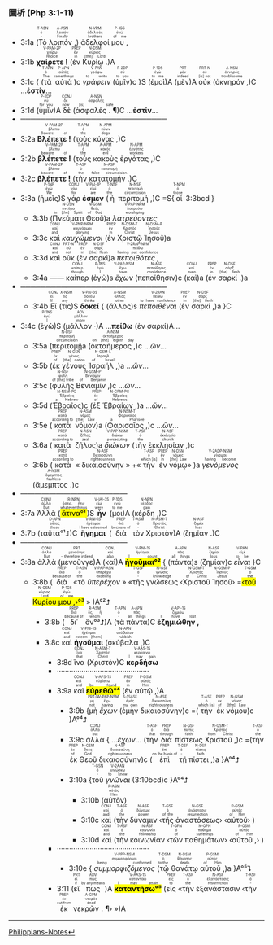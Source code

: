 ### 圖析 (Php 3:1-11)
- <rt>3:1a</rt> (<RUBY><ruby><ruby>Τὸ<rt>-</rt></ruby><rt>ὁ</rt></ruby><rt>T-ASN</rt></RUBY> <RUBY><ruby><ruby>λοιπόν ,<rt>Finally</rt></ruby><rt>λοιπόν</rt></ruby><rt>A-ASN</rt></RUBY>) <RUBY><ruby><ruby>ἀδελφοί<rt>brothers</rt></ruby><rt>ἀδελφός</rt></ruby><rt>N-VPM</rt></RUBY> <RUBY><ruby><ruby>μου ,<rt>of me</rt></ruby><rt>ἐγώ</rt></ruby><rt>P-1GS</rt></RUBY> 
- <rt>3:1b</rt> <RUBY><ruby><ruby><strong>χαίρετε !</strong><rt>rejoice</rt></ruby><rt>χαίρω</rt></ruby><rt>V-PAM-2P</rt></RUBY> (<RUBY><ruby><ruby>ἐν<rt>in</rt></ruby><rt>ἐν</rt></ruby><rt>PREP</rt></RUBY> <RUBY><ruby><ruby>Κυρίῳ .<rt>[the] Lord</rt></ruby><rt>κύριος</rt></ruby><rt>N-DSM</rt></RUBY>)A 
- <rt>3:1c</rt> { (<RUBY><ruby><ruby>τὰ<rt>The</rt></ruby><rt>ὁ</rt></ruby><rt>T-APN</rt></RUBY> <RUBY><ruby><ruby>αὐτὰ<rt>same things</rt></ruby><rt>αὐτός</rt></ruby><rt>P-APN</rt></RUBY>)c <RUBY><ruby><ruby><em>γράφειν</em><rt>to write</rt></ruby><rt>γράφω</rt></ruby><rt>V-PAN</rt></RUBY> (<RUBY><ruby><ruby>ὑμῖν<rt>to you</rt></ruby><rt>σύ</rt></ruby><rt>P-2DP</rt></RUBY>)c }S (<RUBY><ruby><ruby>ἐμοὶ<rt>to me</rt></ruby><rt>ἐγώ</rt></ruby><rt>P-1DS</rt></RUBY>)A (<RUBY><ruby><ruby>μὲν<rt>indeed</rt></ruby><rt>μέν</rt></ruby><rt>PRT</rt></RUBY>)A <RUBY><ruby><ruby>οὐκ<rt>[is] not</rt></ruby><rt>οὐ</rt></ruby><rt>PRT-N</rt></RUBY> (<RUBY><ruby><ruby>ὀκνηρόν ,<rt>troublesome</rt></ruby><rt>ὀκνηρός</rt></ruby><rt>A-NSN</rt></RUBY>)C ...**ἐστίν**...
- <rt>3:1d</rt> (<RUBY><ruby><ruby>ὑμῖν<rt>for you</rt></ruby><rt>σύ</rt></ruby><rt>P-2DP</rt></RUBY>)A <RUBY><ruby><ruby>δὲ<rt>now</rt></ruby><rt>δέ</rt></ruby><rt>CONJ</rt></RUBY> (<RUBY><ruby><ruby>ἀσφαλές . ¶<rt>[is] safe</rt></ruby><rt>ἀσφαλής</rt></ruby><rt>A-NSN</rt></RUBY>)C ...**ἐστίν**...
- ═════════════════════════════
- <rt>3:2a</rt> <RUBY><ruby><ruby><strong>Βλέπετε !</strong><rt>Beware of</rt></ruby><rt>βλέπω</rt></ruby><rt>V-PAM-2P</rt></RUBY> (<RUBY><ruby><ruby>τοὺς<rt>the</rt></ruby><rt>ὁ</rt></ruby><rt>T-APM</rt></RUBY> <RUBY><ruby><ruby>κύνας ,<rt>dogs</rt></ruby><rt>κύων</rt></ruby><rt>N-APM</rt></RUBY>)C 
- <rt>3:2b</rt> <RUBY><ruby><ruby><strong>βλέπετε !</strong><rt>beware of</rt></ruby><rt>βλέπω</rt></ruby><rt>V-PAM-2P</rt></RUBY> (<RUBY><ruby><ruby>τοὺς<rt>the</rt></ruby><rt>ὁ</rt></ruby><rt>T-APM</rt></RUBY> <RUBY><ruby><ruby>κακοὺς<rt>evil</rt></ruby><rt>κακός</rt></ruby><rt>A-APM</rt></RUBY> <RUBY><ruby><ruby>ἐργάτας ,<rt>workers</rt></ruby><rt>ἐργάτης</rt></ruby><rt>N-APM</rt></RUBY>)C 
- <rt>3:2c</rt> <RUBY><ruby><ruby><strong>βλέπετε !</strong><rt>beware of</rt></ruby><rt>βλέπω</rt></ruby><rt>V-PAM-2P</rt></RUBY> (<RUBY><ruby><ruby>τὴν<rt>the</rt></ruby><rt>ὁ</rt></ruby><rt>T-ASF</rt></RUBY> <RUBY><ruby><ruby>κατατομήν .<rt>false circumcision</rt></ruby><rt>κατατομή</rt></ruby><rt>N-ASF</rt></RUBY>)C
- <rt>3:3a</rt> (<RUBY><ruby><ruby>ἡμεῖς<rt>We</rt></ruby><rt>ἐγώ</rt></ruby><rt>P-1NP</rt></RUBY>)S <RUBY><ruby><ruby>γάρ<rt>for</rt></ruby><rt>γάρ</rt></ruby><rt>CONJ</rt></RUBY> <RUBY><ruby><ruby><strong>ἐσμεν</strong><rt>are</rt></ruby><rt>εἰμί</rt></ruby><rt>V-PAI-1P</rt></RUBY> (<RUBY><ruby><ruby>ἡ<rt>the</rt></ruby><rt>ὁ</rt></ruby><rt>T-NSF</rt></RUBY> <RUBY><ruby><ruby>περιτομή ,<rt>circumcision</rt></ruby><rt>περιτομή</rt></ruby><rt>N-NSF</rt></RUBY>)C =S{<RUBY><ruby><ruby>οἱ<rt>those</rt></ruby><rt>ὁ</rt></ruby><rt>T-NPM</rt></RUBY> <rt>3:3bcd</rt> }
	- <rt>3:3b</rt> (<RUBY><ruby><ruby>Πνεύματι<rt>in [the] Spirit</rt></ruby><rt>πνεῦμα</rt></ruby><rt>N-DSN</rt></RUBY> <RUBY><ruby><ruby>Θεοῦ<rt>of God</rt></ruby><rt>θεός</rt></ruby><rt>N-GSM</rt></RUBY>)a <RUBY><ruby><ruby><em>λατρεύοντες</em><rt>worshiping</rt></ruby><rt>λατρεύω</rt></ruby><rt>V-PAP-NPM</rt></RUBY> 
	- <rt>3:3c</rt> <RUBY><ruby><ruby>καὶ<rt>and</rt></ruby><rt>καί</rt></ruby><rt>CONJ</rt></RUBY> <RUBY><ruby><ruby><em>καυχώμενοι</em><rt>glorying</rt></ruby><rt>καυχάομαι</rt></ruby><rt>V-PNP-NPM</rt></RUBY> (<RUBY><ruby><ruby>ἐν<rt>in</rt></ruby><rt>ἐν</rt></ruby><rt>PREP</rt></RUBY> <RUBY><ruby><ruby>Χριστῷ<rt>Christ</rt></ruby><rt>Χριστός</rt></ruby><rt>N-DSM-T</rt></RUBY> <RUBY><ruby><ruby>Ἰησοῦ<rt>Jesus</rt></ruby><rt>Ἰησοῦς</rt></ruby><rt>N-DSM-P</rt></RUBY>)a
	- <rt>3:3d</rt> <RUBY><ruby><ruby>καὶ<rt>and</rt></ruby><rt>καί</rt></ruby><rt>CONJ</rt></RUBY> <RUBY><ruby><ruby>οὐκ<rt>not</rt></ruby><rt>οὐ</rt></ruby><rt>PRT-N</rt></RUBY> (<RUBY><ruby><ruby>ἐν<rt>in</rt></ruby><rt>ἐν</rt></ruby><rt>PREP</rt></RUBY> <RUBY><ruby><ruby>σαρκὶ<rt>[the] flesh</rt></ruby><rt>σάρξ</rt></ruby><rt>N-DSF</rt></RUBY>)a <RUBY><ruby><ruby><em>πεποιθότες ,</em><rt>having put confidence</rt></ruby><rt>πείθω</rt></ruby><rt>V-2RAP-NPM</rt></RUBY> 
	- <rt>3:4a</rt> —— <RUBY><ruby><ruby>καίπερ<rt>though</rt></ruby><rt>καίπερ</rt></ruby><rt>CONJ</rt></RUBY> (<RUBY><ruby><ruby>ἐγὼ<rt>I</rt></ruby><rt>ἐγώ</rt></ruby><rt>P-1NS</rt></RUBY>)s <RUBY><ruby><ruby><em>ἔχων</em><rt>have</rt></ruby><rt>ἔχω</rt></ruby><rt>V-PAP-NSM</rt></RUBY> (<RUBY><ruby><ruby>πεποίθησιν<rt>confidence</rt></ruby><rt>πεποίθησις</rt></ruby><rt>N-ASF</rt></RUBY>)c (<RUBY><ruby><ruby>καὶ<rt>even</rt></ruby><rt>καί</rt></ruby><rt>CONJ</rt></RUBY>)a (<RUBY><ruby><ruby>ἐν<rt>in</rt></ruby><rt>ἐν</rt></ruby><rt>PREP</rt></RUBY> <RUBY><ruby><ruby>σαρκί .<rt>[the] flesh</rt></ruby><rt>σάρξ</rt></ruby><rt>N-DSF</rt></RUBY>)a 
- ═════════════════════════════
	- <rt>3:4b</rt> <RUBY><ruby><ruby>Εἴ<rt>If</rt></ruby><rt>εἰ</rt></ruby><rt>CONJ</rt></RUBY> (<RUBY><ruby><ruby>τις<rt>any</rt></ruby><rt>τις</rt></ruby><rt>X-NSM</rt></RUBY>)S <RUBY><ruby><ruby><strong>δοκεῖ</strong><rt>thinks</rt></ruby><rt>δοκέω</rt></ruby><rt>V-PAI-3S</rt></RUBY> { (<RUBY><ruby><ruby>ἄλλος<rt>other</rt></ruby><rt>ἄλλος</rt></ruby><rt>A-NSM</rt></RUBY>)s <RUBY><ruby><ruby><em>πεποιθέναι</em><rt>to have confidence</rt></ruby><rt>πείθω</rt></ruby><rt>V-2RAN</rt></RUBY> (<RUBY><ruby><ruby>ἐν<rt>in</rt></ruby><rt>ἐν</rt></ruby><rt>PREP</rt></RUBY> <RUBY><ruby><ruby>σαρκί ,<rt>[the] flesh</rt></ruby><rt>σάρξ</rt></ruby><rt>N-DSF</rt></RUBY>)a }C
- <rt>3:4c</rt> (<RUBY><ruby><ruby>ἐγὼ<rt>I</rt></ruby><rt>ἐγώ</rt></ruby><rt>P-1NS</rt></RUBY>)S (<RUBY><ruby><ruby>μᾶλλον ·<rt>more</rt></ruby><rt>μᾶλλον</rt></ruby><rt>ADV</rt></RUBY>)A ...**πείθω** (ἐν σαρκί)A...
	- <rt>3:5a</rt> (<RUBY><ruby><ruby>περιτομῇ<rt>circumcision</rt></ruby><rt>περιτομή</rt></ruby><rt>N-DSF</rt></RUBY>a (<RUBY><ruby><ruby>ὀκταήμερος ,<rt>on [the] eighth day</rt></ruby><rt>ὀκταήμερος</rt></ruby><rt>A-NSM</rt></RUBY>)c ...*ὥν*...
	- <rt>3:5b</rt> (<RUBY><ruby><ruby>ἐκ<rt>of</rt></ruby><rt>ἐκ</rt></ruby><rt>PREP</rt></RUBY> <RUBY><ruby><ruby>γένους<rt>[the] nation</rt></ruby><rt>γένος</rt></ruby><rt>N-GSN</rt></RUBY> <RUBY><ruby><ruby>Ἰσραήλ ,<rt>of Israel</rt></ruby><rt>Ἰσραήλ</rt></ruby><rt>N-GSM-L</rt></RUBY>)a  ...*ὥν*...
	- <rt>3:5c</rt> (<RUBY><ruby><ruby>φυλῆς<rt>of [the] tribe</rt></ruby><rt>φυλή</rt></ruby><rt>N-GSF</rt></RUBY> <RUBY><ruby><ruby>Βενιαμίν ,<rt>of Benjamin</rt></ruby><rt>Βενιαμίν</rt></ruby><rt>N-GSM-P</rt></RUBY>)c ...*ὥν*...
	- <rt>3:5d</rt> (<RUBY><ruby><ruby>Ἑβραῖος<rt>a Hebrew</rt></ruby><rt>Ἑβραῖος</rt></ruby><rt>N-NSM-PG</rt></RUBY>)c (<RUBY><ruby><ruby>ἐξ<rt>of</rt></ruby><rt>ἐκ</rt></ruby><rt>PREP</rt></RUBY> <RUBY><ruby><ruby>Ἑβραίων ,<rt>Hebrews</rt></ruby><rt>Ἑβραῖος</rt></ruby><rt>N-GPM-PG</rt></RUBY>)a ...*ὥν*...
	- <rt>3:5e</rt> (<RUBY><ruby><ruby>κατὰ<rt>according to</rt></ruby><rt>κατά</rt></ruby><rt>PREP</rt></RUBY> <RUBY><ruby><ruby>νόμον<rt>[the] Law</rt></ruby><rt>νόμος</rt></ruby><rt>N-ASM</rt></RUBY>)a (<RUBY><ruby><ruby>Φαρισαῖος ,<rt>a Pharisee</rt></ruby><rt>Φαρισαῖος</rt></ruby><rt>N-NSM-T</rt></RUBY>)c ...*ὥν*...
	- <rt>3:6a</rt> (<RUBY><ruby><ruby>κατὰ<rt>according to</rt></ruby><rt>κατά</rt></ruby><rt>PREP</rt></RUBY> <RUBY><ruby><ruby>ζῆλος<rt>zeal</rt></ruby><rt>ζῆλος</rt></ruby><rt>N-ASN</rt></RUBY>)a <RUBY><ruby><ruby><em>διώκων</em><rt>persecuting</rt></ruby><rt>διώκω</rt></ruby><rt>V-PAP-NSM</rt></RUBY> (<RUBY><ruby><ruby>τὴν<rt>the</rt></ruby><rt>ὁ</rt></ruby><rt>T-ASF</rt></RUBY> <RUBY><ruby><ruby>ἐκκλησίαν ,<rt>church</rt></ruby><rt>ἐκκλησία</rt></ruby><rt>N-ASF</rt></RUBY>)c 
	- <rt>3:6b</rt> (<RUBY><ruby><ruby>κατὰ<rt>according to</rt></ruby><rt>κατά</rt></ruby><rt>PREP</rt></RUBY> « <RUBY><ruby><ruby>δικαιοσύνην<rt>righteousness</rt></ruby><rt>δικαιοσύνη</rt></ruby><rt>N-ASF</rt></RUBY> » +«<RUBY><ruby><ruby>τὴν<rt>which [is]</rt></ruby><rt>ὁ</rt></ruby><rt>T-ASF</rt></RUBY> <RUBY><ruby><ruby>ἐν<rt>in</rt></ruby><rt>ἐν</rt></ruby><rt>PREP</rt></RUBY> <RUBY><ruby><ruby>νόμῳ<rt>[the] Law</rt></ruby><rt>νόμος</rt></ruby><rt>N-DSM</rt></RUBY>» )a <RUBY><ruby><ruby><em>γενόμενος</em><rt>having become</rt></ruby><rt>γίνομαι</rt></ruby><rt>V-2ADP-NSM</rt></RUBY> (<RUBY><ruby><ruby>ἄμεμπτος .<rt>faultless</rt></ruby><rt>ἄμεμπτος</rt></ruby><rt>A-NSM</rt></RUBY>)c
- ———————————————
- <rt>3:7a</rt> <RUBY><ruby><ruby>Ἀλλὰ<rt>But</rt></ruby><rt>ἀλλά</rt></ruby><rt>CONJ</rt></RUBY> (<RUBY><ruby><ruby><mark>ἅτινα°¹</mark><rt>whatever things</rt></ruby><rt>ὅστις, ἥτις</rt></ruby><rt>R-NPN</rt></RUBY>)S <RUBY><ruby><ruby><strong>ἦν</strong><rt>were</rt></ruby><rt>εἰμί</rt></ruby><rt>V-IAI-3S</rt></RUBY> (<RUBY><ruby><ruby>μοι<rt>to me</rt></ruby><rt>ἐγώ</rt></ruby><rt>P-1DS</rt></RUBY>)A (<RUBY><ruby><ruby>κέρδη ,<rt>gain</rt></ruby><rt>κέρδος</rt></ruby><rt>N-NPN</rt></RUBY>)C 
- <rt>3:7b</rt> (<RUBY><ruby><ruby>ταῦτα°¹⮥<rt>these</rt></ruby><rt>οὗτος</rt></ruby><rt>D-APN</rt></RUBY>)C <RUBY><ruby><ruby><strong>ἥγημαι</strong><rt>I have esteemed</rt></ruby><rt>ἡγέομαι</rt></ruby><rt>V-RNI-1S</rt></RUBY> (<RUBY><ruby><ruby>διὰ<rt>because of</rt></ruby><rt>διά</rt></ruby><rt>PREP</rt></RUBY> <RUBY><ruby><ruby>τὸν<rt>-</rt></ruby><rt>ὁ</rt></ruby><rt>T-ASM</rt></RUBY> <RUBY><ruby><ruby>Χριστὸν<rt>Christ</rt></ruby><rt>Χριστός</rt></ruby><rt>N-ASM-T</rt></RUBY>)A (<RUBY><ruby><ruby>ζημίαν .<rt>loss</rt></ruby><rt>ζημία</rt></ruby><rt>N-ASF</rt></RUBY>)C
- ———————————————
- <rt>3:8a</rt> <RUBY><ruby><ruby>ἀλλὰ<rt>But</rt></ruby><rt>ἀλλά</rt></ruby><rt>CONJ</rt></RUBY> (<RUBY><ruby><ruby>μενοῦνγε<rt>- therefore indeed</rt></ruby><rt>μενοῦνγε</rt></ruby><rt>PRT</rt></RUBY>)A (<RUBY><ruby><ruby>καὶ<rt>also</rt></ruby><rt>καί</rt></ruby><rt>CONJ</rt></RUBY>)A <RUBY><ruby><ruby><mark><strong>ἡγοῦμαι°²</strong></mark><rt>I count</rt></ruby><rt>ἡγέομαι</rt></ruby><rt>V-PNI-1S</rt></RUBY> { (<RUBY><ruby><ruby>πάντα<rt>all things</rt></ruby><rt>πᾶς</rt></ruby><rt>A-APN</rt></RUBY>)s (<RUBY><ruby><ruby>ζημίαν<rt>loss</rt></ruby><rt>ζημία</rt></ruby><rt>N-ASF</rt></RUBY>)c <RUBY><ruby><ruby><em>εἶναι</em><rt>to be</rt></ruby><rt>εἰμί</rt></ruby><rt>V-PAN</rt></RUBY> }C 
	- <rt>3:8b</rt> (<RUBY><ruby><ruby>διὰ<rt>because of</rt></ruby><rt>διά</rt></ruby><rt>PREP</rt></RUBY> «<RUBY><ruby><ruby>τὸ<rt>the</rt></ruby><rt>ὁ</rt></ruby><rt>T-ASN</rt></RUBY> <RUBY><ruby><ruby><em>ὑπερέχον</em><rt>excelling</rt></ruby><rt>ὑπερέχω</rt></ruby><rt>V-PAP-ASN</rt></RUBY> » «<RUBY><ruby><ruby>τῆς<rt>-</rt></ruby><rt>ὁ</rt></ruby><rt>T-GSF</rt></RUBY> <RUBY><ruby><ruby>γνώσεως<rt>knowledge</rt></ruby><rt>γνῶσις</rt></ruby><rt>N-GSF</rt></RUBY> ‹<RUBY><ruby><ruby>Χριστοῦ<rt>of Christ</rt></ruby><rt>Χριστός</rt></ruby><rt>N-GSM-T</rt></RUBY> <RUBY><ruby><ruby>Ἰησοῦ<rt>Jesus</rt></ruby><rt>Ἰησοῦς</rt></ruby><rt>N-GSM-P</rt></RUBY>› =<mark>‹<RUBY><ruby><ruby>τοῦ<rt>the</rt></ruby><rt>ὁ</rt></ruby><rt>T-GSM</rt></RUBY> <RUBY><ruby><ruby>Κυρίου<rt>Lord</rt></ruby><rt>κύριος</rt></ruby><rt>N-GSM</rt></RUBY> <RUBY><ruby><ruby>μου ,<rt>of me</rt></ruby><rt>ἐγώ</rt></ruby><rt>P-1GS</rt></RUBY>›°³</mark> » )A°²⮥ 
		- <rt>3:8b</rt> (<RUBY><ruby><ruby>δι᾽<rt>because of</rt></ruby><rt>διά</rt></ruby><rt>PREP</rt></RUBY> <RUBY><ruby><ruby>ὃν°³⮥<rt>whom</rt></ruby><rt>ὅς, ἥ</rt></ruby><rt>R-ASM</rt></RUBY>)A (<RUBY><ruby><ruby>τὰ<rt>-</rt></ruby><rt>ὁ</rt></ruby><rt>T-APN</rt></RUBY> <RUBY><ruby><ruby>πάντα<rt>all things</rt></ruby><rt>πᾶς</rt></ruby><rt>A-APN</rt></RUBY>)C <RUBY><ruby><ruby><strong>ἐζημιώθην ,</strong><rt>I have lost</rt></ruby><rt>ζημιόω</rt></ruby><rt>V-API-1S</rt></RUBY> 
		- <rt>3:8c</rt> <RUBY><ruby><ruby>καὶ<rt>and</rt></ruby><rt>καί</rt></ruby><rt>CONJ</rt></RUBY> <RUBY><ruby><ruby><strong>ἡγοῦμαι</strong><rt>esteem [them]</rt></ruby><rt>ἡγέομαι</rt></ruby><rt>V-PNI-1S</rt></RUBY> (<RUBY><ruby><ruby>σκύβαλα ,<rt>rubbish</rt></ruby><rt>σκύβαλον</rt></ruby><rt>N-APN</rt></RUBY>)C
			- <rt>3:8d</rt> <RUBY><ruby><ruby>ἵνα<rt>that</rt></ruby><rt>ἵνα</rt></ruby><rt>CONJ</rt></RUBY> (<RUBY><ruby><ruby>Χριστὸν<rt>Christ</rt></ruby><rt>Χριστός</rt></ruby><rt>N-ASM-T</rt></RUBY>)C <RUBY><ruby><ruby><strong>κερδήσω</strong><rt>I may gain</rt></ruby><rt>κερδαίνω</rt></ruby><rt>V-AAS-1S</rt></RUBY>
			- ·············································
			- <rt>3:9a</rt> <RUBY><ruby><ruby>καὶ<rt>and</rt></ruby><rt>καί</rt></ruby><rt>CONJ</rt></RUBY> <RUBY><ruby><ruby><mark><strong>εὑρεθῶ°⁴</strong></mark><rt>be found</rt></ruby><rt>εὑρίσκω</rt></ruby><rt>V-APS-1S</rt></RUBY> (<RUBY><ruby><ruby>ἐν<rt>in</rt></ruby><rt>ἐν</rt></ruby><rt>PREP</rt></RUBY> <RUBY><ruby><ruby>αὐτῷ ,<rt>Him</rt></ruby><rt>αὐτός</rt></ruby><rt>P-DSM</rt></RUBY>)A 
				- <rt>3:9b</rt> {<RUBY><ruby><ruby>μὴ<rt>not</rt></ruby><rt>μή</rt></ruby><rt>PRT-N</rt></RUBY> <RUBY><ruby><ruby><em>ἔχων</em><rt>having</rt></ruby><rt>ἔχω</rt></ruby><rt>V-PAP-NSM</rt></RUBY> (<RUBY><ruby><ruby>ἐμὴν<rt>my own</rt></ruby><rt>ἐμός</rt></ruby><rt>S-1SASF</rt></RUBY> <RUBY><ruby><ruby>δικαιοσύνην<rt>righteousness</rt></ruby><rt>δικαιοσύνη</rt></ruby><rt>N-ASF</rt></RUBY>)c =(<RUBY><ruby><ruby>τὴν<rt>which [is]</rt></ruby><rt>ὁ</rt></ruby><rt>T-ASF</rt></RUBY> <RUBY><ruby><ruby>ἐκ<rt>of</rt></ruby><rt>ἐκ</rt></ruby><rt>PREP</rt></RUBY> <RUBY><ruby><ruby>νόμου<rt>[the] Law</rt></ruby><rt>νόμος</rt></ruby><rt>N-GSM</rt></RUBY>)c }A°⁴⮥
				- <rt>3:9c</rt> <RUBY><ruby><ruby>ἀλλὰ<rt>but</rt></ruby><rt>ἀλλά</rt></ruby><rt>CONJ</rt></RUBY> { ...<em>ἔχων</em>... (<RUBY><ruby><ruby>τὴν<rt>that</rt></ruby><rt>ὁ</rt></ruby><rt>T-ASF</rt></RUBY> <RUBY><ruby><ruby>διὰ<rt>through</rt></ruby><rt>διά</rt></ruby><rt>PREP</rt></RUBY> <RUBY><ruby><ruby>πίστεως<rt>faith</rt></ruby><rt>πίστις</rt></ruby><rt>N-GSF</rt></RUBY> <RUBY><ruby><ruby>Χριστοῦ ,<rt>from Christ</rt></ruby><rt>Χριστός</rt></ruby><rt>N-GSM-T</rt></RUBY>)c =(<RUBY><ruby><ruby>τὴν<rt>the</rt></ruby><rt>ὁ</rt></ruby><rt>T-ASF</rt></RUBY> <RUBY><ruby><ruby>ἐκ<rt>of</rt></ruby><rt>ἐκ</rt></ruby><rt>PREP</rt></RUBY> <RUBY><ruby><ruby>Θεοῦ<rt>God</rt></ruby><rt>θεός</rt></ruby><rt>N-GSM</rt></RUBY> <RUBY><ruby><ruby>δικαιοσύνην<rt>righteousness</rt></ruby><rt>δικαιοσύνη</rt></ruby><rt>N-ASF</rt></RUBY>)c (<RUBY><ruby><ruby>ἐπὶ<rt>on the basis of</rt></ruby><rt>ἐπί</rt></ruby><rt>PREP</rt></RUBY> <RUBY><ruby><ruby>τῇ<rt>-</rt></ruby><rt>ὁ</rt></ruby><rt>T-DSF</rt></RUBY> <RUBY><ruby><ruby>πίστει ,<rt>faith</rt></ruby><rt>πίστις</rt></ruby><rt>N-DSF</rt></RUBY>)a }A°⁴⮥
				- <rt>3:10a</rt> {<RUBY><ruby><ruby>τοῦ<rt>-</rt></ruby><rt>ὁ</rt></ruby><rt>T-GSN</rt></RUBY> <RUBY><ruby><ruby><em>γνῶναι</em><rt>to know</rt></ruby><rt>γινώσκω</rt></ruby><rt>V-2AAN</rt></RUBY> (<rt>3:10bcd</rt>)c }A°⁴⮥
					- <rt>3:10b</rt> (<RUBY><ruby><ruby>αὐτὸν<rt>Him</rt></ruby><rt>αὐτός</rt></ruby><rt>P-ASM</rt></RUBY>) 
					- <rt>3:10c</rt> <RUBY><ruby><ruby>καὶ<rt>and</rt></ruby><rt>καί</rt></ruby><rt>CONJ</rt></RUBY> (<RUBY><ruby><ruby>τὴν<rt>the</rt></ruby><rt>ὁ</rt></ruby><rt>T-ASF</rt></RUBY> <RUBY><ruby><ruby>δύναμιν<rt>power</rt></ruby><rt>δύναμις</rt></ruby><rt>N-ASF</rt></RUBY> ‹<RUBY><ruby><ruby>τῆς<rt>of the</rt></ruby><rt>ὁ</rt></ruby><rt>T-GSF</rt></RUBY> <RUBY><ruby><ruby>ἀναστάσεως<rt>resurrection</rt></ruby><rt>ἀνάστασις</rt></ruby><rt>N-GSF</rt></RUBY>› ‹<RUBY><ruby><ruby>αὐτοῦ<rt>of Him</rt></ruby><rt>αὐτός</rt></ruby><rt>P-GSM</rt></RUBY>› )
					- <rt>3:10d</rt> <RUBY><ruby><ruby>καὶ<rt>and</rt></ruby><rt>καί</rt></ruby><rt>CONJ</rt></RUBY> (<RUBY><ruby><ruby>τὴν<rt>the</rt></ruby><rt>ὁ</rt></ruby><rt>T-ASF</rt></RUBY> <RUBY><ruby><ruby>κοινωνίαν<rt>fellowship</rt></ruby><rt>κοινωνία</rt></ruby><rt>N-ASF</rt></RUBY> ‹<RUBY><ruby><ruby>τῶν<rt>of</rt></ruby><rt>ὁ</rt></ruby><rt>T-GPN</rt></RUBY> <RUBY><ruby><ruby>παθημάτων<rt>sufferings</rt></ruby><rt>πάθημα</rt></ruby><rt>N-GPN</rt></RUBY>› ‹<RUBY><ruby><ruby>αὐτοῦ ,<rt>of Him</rt></ruby><rt>αὐτός</rt></ruby><rt>P-GSM</rt></RUBY>› )
			- ·············································
				- <rt>3:10e</rt> { <RUBY><ruby><ruby><em>συμμορφιζόμενος</em><rt>being conformed</rt></ruby><rt>συμμορφόομαι</rt></ruby><rt>V-PPP-NSM</rt></RUBY> (<RUBY><ruby><ruby>τῷ<rt>to the</rt></ruby><rt>ὁ</rt></ruby><rt>T-DSM</rt></RUBY> <RUBY><ruby><ruby>θανάτῳ<rt>death</rt></ruby><rt>θάνατος</rt></ruby><rt>N-DSM</rt></RUBY> <RUBY><ruby><ruby>αὐτοῦ ,<rt>of Him</rt></ruby><rt>αὐτός</rt></ruby><rt>P-GSM</rt></RUBY>)a  }A°⁵⮧
			- <rt>3:11</rt> (<RUBY><ruby><ruby>εἴ<rt>if</rt></ruby><rt>εἰ</rt></ruby><rt>PRT</rt></RUBY> <RUBY><ruby><ruby>πως<rt>by any means</rt></ruby><rt>πως</rt></ruby><rt>ADV</rt></RUBY>)A <RUBY><ruby><ruby><mark><strong>καταντήσω°⁵</strong></mark><rt>I may attain</rt></ruby><rt>καταντάω</rt></ruby><rt>V-AAS-1S</rt></RUBY> (<RUBY><ruby><ruby>εἰς<rt>to</rt></ruby><rt>εἰς</rt></ruby><rt>PREP</rt></RUBY> «<RUBY><ruby><ruby>τὴν<rt>the</rt></ruby><rt>ὁ</rt></ruby><rt>T-ASF</rt></RUBY> <RUBY><ruby><ruby>ἐξανάστασιν<rt>resurrection</rt></ruby><rt>ἐξανάστασις</rt></ruby><rt>N-ASF</rt></RUBY> ‹<RUBY><ruby><ruby>τὴν<rt>-</rt></ruby><rt>ὁ</rt></ruby><rt>T-ASF</rt></RUBY> <RUBY><ruby><ruby>ἐκ<rt>out from</rt></ruby><rt>ἐκ</rt></ruby><rt>PREP</rt></RUBY> <RUBY><ruby><ruby>νεκρῶν . ¶<rt>dead</rt></ruby><rt>νεκρός</rt></ruby><rt>A-GPM</rt></RUBY>› »)A



---
[Philippians-Notes↵](Philippians-Notes.md)